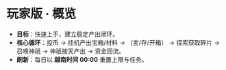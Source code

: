 # 玩家版 · 概览

- **目标**：快速上手，建立稳定产出闭环。  
- **核心循环**：投币 → 挂机产出宝箱/材料 → （卖/存/开箱） → 探索获取碎片 → 召唤神祇 → 神祇按天产出 → 资金回流。  
- **刷新**：每日以 **越南时间 00:00** 重置上限与任务。

